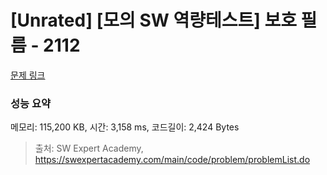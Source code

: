 # [Unrated] [모의 SW 역량테스트] 보호 필름 - 2112 

[문제 링크](https://swexpertacademy.com/main/code/problem/problemDetail.do?contestProbId=AV5V1SYKAaUDFAWu) 

### 성능 요약

메모리: 115,200 KB, 시간: 3,158 ms, 코드길이: 2,424 Bytes



> 출처: SW Expert Academy, https://swexpertacademy.com/main/code/problem/problemList.do